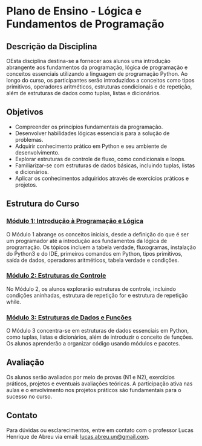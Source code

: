 # Plano de Ensino - Lógica e Fundamentos de Programação

## Descrição da Disciplina

OEsta disciplina destina-se a fornecer aos alunos uma introdução abrangente aos fundamentos da programação, lógica de programação e conceitos essenciais utilizando a linguagem de programação Python. Ao longo do curso, os participantes serão introduzidos a conceitos como tipos primitivos, operadores aritméticos, estruturas condicionais e de repetição, além de estruturas de dados como tuplas, listas e dicionários.

## Objetivos

- Compreender os princípios fundamentais da programação.
- Desenvolver habilidades lógicas essenciais para a solução de problemas.
- Adquirir conhecimento prático em Python e seu ambiente de desenvolvimento.
- Explorar estruturas de controle de fluxo, como condicionais e loops.
- Familiarizar-se com estruturas de dados básicas, incluindo tuplas, listas e dicionários.
- Aplicar os conhecimentos adquiridos através de exercícios práticos e projetos.

## Estrutura do Curso

### [Módulo 1: Introdução à Programação e Lógica](módulo_1/README.md)

O Módulo 1 abrange os conceitos iniciais, desde a definição do que é ser um programador até a introdução aos fundamentos da lógica de programação. Os tópicos incluem a tabela verdade, fluxogramas, instalação do Python3 e do IDE, primeiros comandos em Python, tipos primitivos, saída de dados, operadores aritméticos, tabela verdade e condições.

### [Módulo 2: Estruturas de Controle](módulo_2/README.md)

No Módulo 2, os alunos explorarão estruturas de controle, incluindo condições aninhadas, estrutura de repetição for e estrutura de repetição while.

### [Módulo 3: Estruturas de Dados e Funções](módulo_3/README.md)

O Módulo 3 concentra-se em estruturas de dados essenciais em Python, como tuplas, listas e dicionários, além de introduzir o conceito de funções. Os alunos aprenderão a organizar código usando módulos e pacotes.

## Avaliação

Os alunos serão avaliados por meio de provas (N1 e N2), exercícios práticos, projetos e eventuais avaliações teóricas. A participação ativa nas aulas e o envolvimento nos projetos práticos são fundamentais para o sucesso no curso.

## Contato

Para dúvidas ou esclarecimentos, entre em contato com o professor Lucas Henrique de Abreu via email: lucas.abreu.un@gmail.com.

